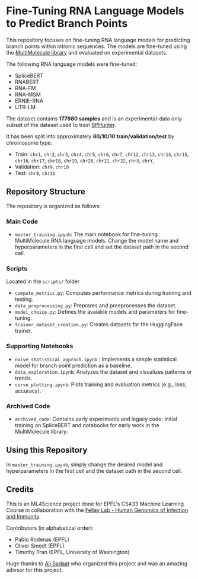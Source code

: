 # Fine-Tuning RNA Language Models to Predict Branch Points
This repository focuses on fine-tuning RNA language models for predicting branch points within intronic sequences. The models are fine-tuned using the [MultiMolecule library](https://multimolecule.danling.org/) and evaluated on experimental datasets.

The following RNA language models were fine-tuned:
- SpliceBERT
- RNABERT
- RNA-FM
- RNA-MSM
- ERNIE-RNA
- UTR-LM

The dataset contains **177980 samples** and is an experimental-data only subset of the dataset used to train [BPHunter](https://www.pnas.org/doi/abs/10.1073/pnas.2211194119?url_ver=Z39.88-2003&rfr_id=ori%3Arid%3Acrossref.org&rfr_dat=cr_pub++0pubmed).

It has been split into approximately **80/10/10 train/validation/test** by chromosome type:
- Train: `chr1`, `chr2`, `chr3`, `chr4`, `chr5`, `chr6`, `chr7`, `chr12`, `chr13`, `chr14`, `chr15`, `chr16`, `chr17`, `chr18`, `chr19`, `chr20`, `chr21`, `chr22`, `chrX`, `chrY`,
- Validation: `chr9`, `chr10`
- Test: `chr8`, `chr11`

## Repository Structure

The repository is organized as follows:
### Main Code
- `master_training.ipynb`: The main notebook for fine-tuning MultiMolecule RNA language models. Change the model name and hyperparameters in the first cell and set the dataset path in the second cell.

### Scripts
Located in the `scripts/` folder 
  - `compute_metrics.py`: Computes performance metrics during training and testing.
  - `data_preprocessing.py`: Preprares and preeprocesses the dataset.
  - `model_choice.py`: Defines the avaiable models and parameters for fine-tuning.
  - `trainer_dataset_creation.py`: Creates datasets for the HuggingFace trainer.
 
### Supporting Notebooks
- `naive_statistical_approch.ipynb` : Implements a simple statistical model for branch point prediction as a baseline.
- `data_exploration.ipynb`: Analyzes the dataset and visualizes patterns or trends.
- `curve_plotting.ipynb`: Plots training and evaluation metrics (e.g., loss, accuracy).

### Archived Code 
- `archived_code`: Contains early experiments and legacy code: initial training on SpliceBERT and notebooks for early work in the MultiMolecule library.

## Using this Repository
In `master_training.ipynb`, simply change the desired model and hyperparameters in the first cell and the dataset path in the second cell. 

## Credits
This is an ML4Science project done for EPFL's CS433 Machine Learning Course in collaboration with the [Fellay Lab - Human Genomics of Infection and Immunity](https://www.epfl.ch/labs/fellay-lab/).

Contributors (in alphabetical order):
- Pablo Rodenas (EPFL)
- Oliver Smedt (EPFL)
- Timothy Tran (EPFL, University of Washington)

Huge thanks to [Ali Sadaat](https://people.epfl.ch/ali.saadat) who organized this project and was an amazing adivsor for this project.
